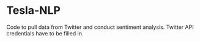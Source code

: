 # Tesla-NLP
Code to pull data from Twitter and conduct sentiment analysis. Twitter API credentials have to be filled in.
